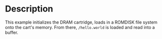 Description
===========

This example initializes the DRAM cartridge, loads in a ROMDISK file system onto the cart's memory. From there, `/hello.world` is loaded and read into a buffer.

